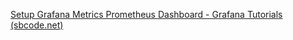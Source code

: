[Setup Grafana Metrics Prometheus Dashboard - Grafana Tutorials (sbcode.net)](https://sbcode.net/grafana/grafana-metrics-prom-dashboard/)
